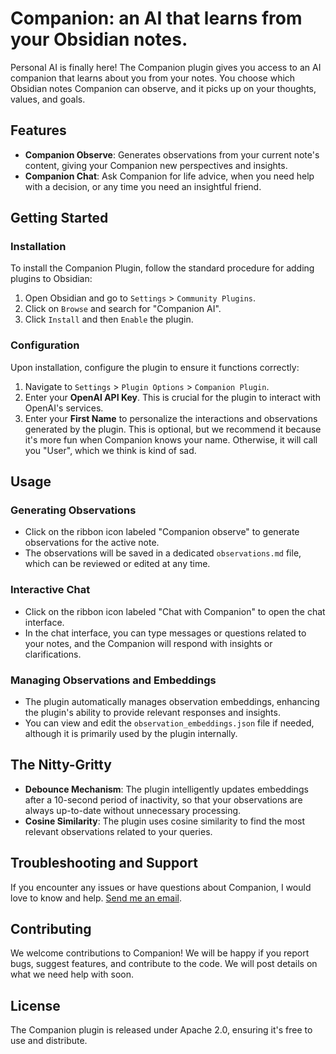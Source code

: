 # Companion: an AI that learns from your Obsidian notes.

Personal AI is finally here! The Companion plugin gives you access to an AI companion that learns about you from your notes. You choose which Obsidian notes Companion can observe, and it picks up on your thoughts, values, and goals.

## Features

- **Companion Observe**: Generates observations from your current note's content, giving your Companion new perspectives and insights.
- **Companion Chat**: Ask Companion for life advice, when you need help with a decision, or any time you need an insightful friend.

## Getting Started

### Installation

To install the Companion Plugin, follow the standard procedure for adding plugins to Obsidian:

1. Open Obsidian and go to `Settings` > `Community Plugins`.
2. Click on `Browse` and search for "Companion AI".
3. Click `Install` and then `Enable` the plugin.

### Configuration

Upon installation, configure the plugin to ensure it functions correctly:

1. Navigate to `Settings` > `Plugin Options` > `Companion Plugin`.
2. Enter your **OpenAI API Key**. This is crucial for the plugin to interact with OpenAI's services.
3. Enter your **First Name** to personalize the interactions and observations generated by the plugin. This is optional, but we recommend it because it's more fun when Companion knows your name. Otherwise, it will call you "User", which we think is kind of sad.

## Usage

### Generating Observations

- Click on the ribbon icon labeled "Companion observe" to generate observations for the active note.
- The observations will be saved in a dedicated `observations.md` file, which can be reviewed or edited at any time.

### Interactive Chat

- Click on the ribbon icon labeled "Chat with Companion" to open the chat interface.
- In the chat interface, you can type messages or questions related to your notes, and the Companion will respond with insights or clarifications.

### Managing Observations and Embeddings

- The plugin automatically manages observation embeddings, enhancing the plugin's ability to provide relevant responses and insights.
- You can view and edit the `observation_embeddings.json` file if needed, although it is primarily used by the plugin internally.

## The Nitty-Gritty

- **Debounce Mechanism**: The plugin intelligently updates embeddings after a 10-second period of inactivity, so that your observations are always up-to-date without unnecessary processing.
- **Cosine Similarity**: The plugin uses cosine similarity to find the most relevant observations related to your queries.

## Troubleshooting and Support

If you encounter any issues or have questions about Companion, I would love to know and help. [Send me an email](mailto:yaroslav@theslavant.com).

## Contributing

We welcome contributions to Companion! We will be happy if you report bugs, suggest features, and contribute to the code. We will post details on what we need help with soon.

## License

The Companion plugin is released under Apache 2.0, ensuring it's free to use and distribute.